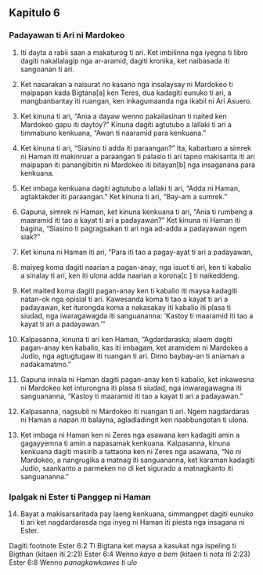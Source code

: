 Kapitulo 6
----------

### Padayawan ti Ari ni Mardokeo

1. Iti dayta a rabii saan a makaturog ti ari. Ket imbilinna nga iyegna ti libro dagiti nakallalagip nga ar-aramid, dagiti kronika, ket naibasada iti sangoanan ti ari.
2. Ket nasarakan a naisurat no kasano nga insalaysay ni Mardokeo ti maipapan kada Bigtana[a] ken Teres, dua kadagiti eunuko ti ari, a mangbanbantay iti ruangan, ken inkagumaanda nga ikabil ni Ari Asuero.
3. Ket kinuna ti ari, “Ania a dayaw wenno pakailasinan ti naited ken Mardokeo gapu iti daytoy?” Kinuna dagiti agtutubo a lallaki ti ari a timmabuno kenkuana, “Awan ti naaramid para kenkuana.”
4. Ket kinuna ti ari, “Siasino ti adda iti paraangan?” Ita, kabarbaro a simrek ni Haman iti makinruar a paraangan ti palasio ti ari tapno makisarita iti ari maipapan iti panangibitin ni Mardokeo iti bitayan[b] nga insaganana para kenkuana.
5. Ket imbaga kenkuana dagiti agtutubo a lallaki ti ari, “Adda ni Haman, agtaktakder iti paraangan.” Ket kinuna ti ari, “Bay-am a sumrek.”
6. Gapuna, simrek ni Haman, ket kinuna kenkuana ti ari, “Ania ti rumbeng a maaramid iti tao a kayat ti ari a padayawan?” Ket kinuna ni Haman iti bagina, “Siasino ti pagragsakan ti ari nga ad-adda a padayawan ngem siak?”
7. Ket kinuna ni Haman iti ari, “Para iti tao a pagay-ayat ti ari a padayawan,
8. maiyeg koma dagiti naarian a pagan-anay, nga isuot ti ari, ken ti kabalio a sinalay ti ari, ken iti ulona adda naarian a korona[c ] ti naikeddeng.
9. Ket maited koma dagiti pagan-anay ken ti kabalio iti maysa kadagiti natan-ok nga opisial ti ari. Kawesanda koma ti tao a kayat ti ari a padayawan, ket iturongda koma a nakasakay iti kabalio iti plasa ti siudad, nga iwaragawagda iti sanguananna: ‘Kastoy ti maaramid iti tao a kayat ti ari a padayawan.’”
10. Kalpasanna, kinuna ti ari ken Haman, “Agdardaraska; alaem dagiti pagan-anay ken kabalio, kas iti imbagam, ket aramidem ni Mardokeo a Judio, nga agtugtugaw iti ruangan ti ari. Dimo baybay-an ti aniaman a nadakamatmo.”
11. Gapuna innala ni Haman dagiti pagan-anay ken ti kabalio, ket inkawesna ni Mardokeo ket inturongna iti plasa ti siudad, nga inwaragawagna iti sanguananna, “Kastoy ti maaramid iti tao a kayat ti ari a padayawan.”

12. Kalpasanna, nagsubli ni Mardokeo iti ruangan ti ari. Ngem nagdardaras ni Haman a napan iti balayna, agladladingit ken naabbungotan ti ulona.
13. Ket imbaga ni Haman ken ni Zeres nga asawana ken kadagiti amin a gagayyemna ti amin a napasamak kenkuana. Kalpasanna, kinuna kenkuana dagiti masirib a tattaona ken ni Zeres nga asawana, “No ni Mardokeo, a nangrugika a matnag iti sanguananna, ket karaman kadagiti Judio, saankanto a parmeken no di ket sigurado a matnagkanto iti sanguananna.”

### Ipalgak ni Ester ti Panggep ni Haman

14. Bayat a makisarsaritada pay laeng kenkuana, simmangpet dagiti eunuko ti ari ket nagdardarasda nga inyeg ni Haman iti piesta nga insagana ni Ester.

Dagiti footnote
Ester 6:2 Ti Bigtana ket maysa a kasukat nga ispeling ti Bigthan (kitaen iti 2:21)
Ester 6:4 Wenno *kayo a bem* (kitaen ti nota iti 2:23)
Ester 6:8 Wenno *panagkawkawes ti ulo*